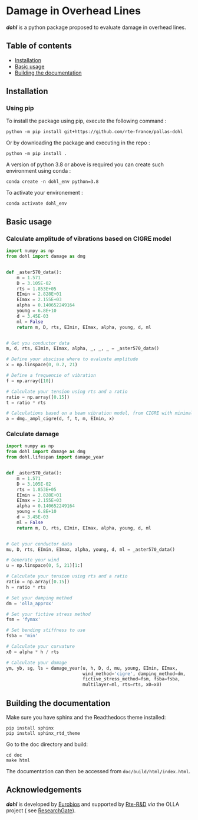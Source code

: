 # Damage in Overhead Lines

_**dohl**_ is a python package proposed to evaluate damage in overhead lines.

## Table of contents

* [Installation](#installation)
* [Basic usage](#basic-usage)
* [Building the documentation](#building-the-documentation)

## Installation

### Using pip

To install the package using pip, execute the following command :

```shell script
python -m pip install git+https://github.com/rte-france/pallas-dohl
```

Or by downloading the package and executing in the repo :

```shell script
python -m pip install .
```

A version of python 3.8 or above is required you can create such environment using conda :

```shell script
conda create -n dohl_env python=3.8
```

To activate your environement :

```shell script
conda activate dohl_env
```

## Basic usage

### Calculate amplitude of vibrations based on CIGRE model

```python script
import numpy as np
from dohl import damage as dmg


def _aster570_data():
    m = 1.571
    D = 3.105E-02
    rts = 1.853E+05
    EImin = 2.828E+01
    EImax = 2.155E+03
    alpha = 0.140652249164
    young = 6.8E+10
    d = 3.45E-03
    ml = False
    return m, D, rts, EImin, EImax, alpha, young, d, ml


# Get you conductor data
m, d, rts, EImin, EImax, alpha, _, _, _ = _aster570_data()

# Define your abscisse where to evaluate amplitude
x = np.linspace(0, 0.2, 21)

# Define a frequencie of vibration
f = np.array([10])

# Calculate your tension using rts and a ratio
ratio = np.array([0.15])
t = ratio * rts

# Calculations based on a beam vibration model, from CIGRE with minimal tangential bending stiffness of the cable (EImin)
a = dmg._ampl_cigre(d, f, t, m, EImin, x)
```

### Calculate damage

```python script
import numpy as np
from dohl import damage as dmg
from dohl.lifespan import damage_year


def _aster570_data():
    m = 1.571
    D = 3.105E-02
    rts = 1.853E+05
    EImin = 2.828E+01
    EImax = 2.155E+03
    alpha = 0.140652249164
    young = 6.8E+10
    d = 3.45E-03
    ml = False
    return m, D, rts, EImin, EImax, alpha, young, d, ml


# Get your conductor data
mu, D, rts, EImin, EImax, alpha, young, d, ml = _aster570_data()

# Generate your wind
u = np.linspace(0, 5, 21)[1:]

# Calculate your tension using rts and a ratio
ratio = np.array([0.15])
h = ratio * rts

# Set your damping method
dm = 'olla_approx'

# Set your fictive stress method
fsm = 'fymax'

# Set bending stiffness to use
fsba = 'min'

# Calculate your curvature
x0 = alpha * h / rts

# Calculate your damage
ym, yb, sg, ls = damage_year(u, h, D, d, mu, young, EImin, EImax,
                             wind_method='cigre', damping_method=dm,
                             fictive_stress_method=fsm, fsba=fsba,
                             multilayer=ml, rts=rts, x0=x0)

```

## Building the documentation

Make sure you have sphinx and the Readthedocs theme installed:

```shell script
pip install sphinx
pip install sphinx_rtd_theme
```

Go to the doc directory and build:

```shell script
cd doc
make html
```

The documentation can then be accessed from `doc/build/html/index.html`.

## Acknowledgements

_**dohl**_ is developed by [Eurobios](http://www.eurobios.com/) and supported by [Rte-R&D](https://www.rte-france.com/)
_via_ the OLLA project (
see [ResearchGate](https://www.researchgate.net/project/OLLA-overhead-lines-lifespan-assessment)).
